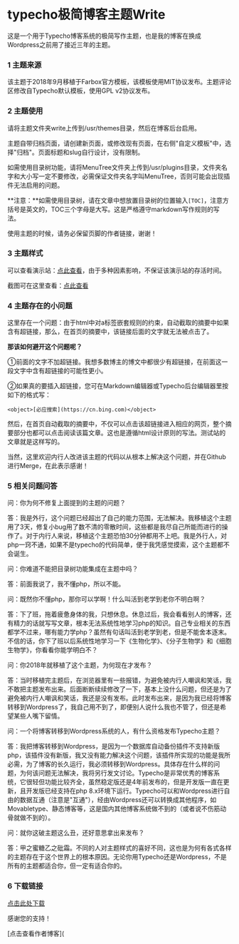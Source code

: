 # typecho极简博客主题Write

这是一个用于Typecho博客系统的极简写作主题，也是我的博客在换成Wordpress之前用了接近三年的主题。

### 1 主题来源

该主题于2018年9月移植于Farbox官方模板，该模板使用MIT协议发布。主题评论区修改自Typecho默认模板，使用GPL v2协议发布。

### 2 主题使用

请将主题文件夹write上传到/usr/themes目录，然后在博客后台启用。

主题自带归档页面，请创建新页面，或修改现有页面，在右侧"自定义模板"中，选择"归档"。页面标题和slug自行设计，没有限制。

如需使用目录树功能，请将MenuTree文件夹上传到/usr/plugins目录，文件夹名字和大小写一定不要修改，必需保证文件夹名字叫MenuTree，否则可能会出现插件无法启用的问题。

**注意：**如需使用目录树，请在文章中想放置目录树的位置输入`[TOC]`，注意方括号是英文的，TOC三个字母是大写。这是严格遵守markdown写作规则的写法。

使用主题的时候，请务必保留页脚的作者链接，谢谢！

### 3 主题样式

可以查看演示站：[点此查看](https://write.lhcy.tk "点此查看")，由于多种因素影响，不保证该演示站的存活时间。

截图可在这里查看：[点此查看](https://lhcy.org/archives/164.html "点此查看")

### 4 主题存在的小问题

这里存在一个问题：由于html中对a标签嵌套规则的约束，自动截取的摘要中如果含有超链接，那么，在首页的摘要中，该链接后面的文字就无法被点击了。

**那该如何避开这个问题呢？**

①前面的文字不加超链接。我想多数博主的博文中都很少有超链接，在前面这一段文字中含有超链接的可能性更小。

②如果真的要插入超链接，您可在Markdown编辑器或Typecho后台编辑器里按如下的格式写：


```
<object>[必应搜索](https://cn.bing.com)</object>
```

然后，在首页自动截取的摘要中，不仅可以点击该超链接进入相应的网页，整个摘要部分也都可以点击阅读该篇文章。这也是遵循html设计原则的写法。测试站的文章就是这样写的。

当然，这里欢迎内行人改进该主题的代码以从根本上解决这个问题，并在Github进行Merge，在此表示感谢！

### 5 相关问题问答

问：你为何不修复上面提到的主题的问题？

答：我是外行，这个问题已经超出了自己的能力范围，无法解决。我移植这个主题用了3天，修复小bug用了数不清的零散时间，这些都是我尽自己所能而进行的操作了。对于内行人来说，移植这个主题恐怕30分钟都用不上吧。我是外行人，对php一窍不通，如果不是typecho的代码简单，便于我凭感觉摸索，这个主题都不会诞生。

问：你难道不能把目录树功能集成在主题中吗？

答：前面我说了，我不懂php，所以不能。

问：既然你不懂php，那你可以学啊！什么叫活到老学到老你不明白啊？

答：下了班，拖着疲惫身体的我，只想休息。休息过后，我会看看别人的博客，还有精力的话就写写文章，根本无法系统性地学习php的知识。自己专业相关的东西都学不过来，哪有能力学php？虽然有句话叫活到老学到老，但是不能舍本逐末。不信的话，你下了班以后系统性地学习一下《生物化学》、《分子生物学》和《细胞生物学》，你看看你能学明白不？

问：你2018年就移植了这个主题，为何现在才发布？

答：当时移植完主题后，在浏览器里有一些报错，为避免被内行人嘲讽和笑话，我不敢把主题发布出来。后面断断续续修改了一下，基本上没什么问题，但还是为了避免被内行人嘲讽和笑话，我还是没有发布。此时发布出来，是因为我已经将博客转移到Wordpress了，我自己用不到了，即便别人说什么我也不管了，但还是希望某些人嘴下留情。

问：一个将博客转移到Wordpress系统的人，有什么资格发布Typecho主题？

答：我把博客转移到Wordpress，是因为一个数据库自动备份插件不支持新版php，该插件没有新版，我又没有能力解决这个问题，该插件所实现的功能是我所必需，为了博客的长久运行，我必须转移到Wordpress。具体存在什么样的问题，为何该问题无法解决，我将另行发文讨论。Typecho是非常优秀的博客系统，它很轻但功能比较齐全，虽然稳定版还是4年前发布的，但是开发版一直在更新，且开发版已经支持在php 8.x环境下运行。Typecho可以和Wordpress进行自由的数据互通（注意是"互通"），经由Wordpress还可以转换成其他程序，如Movabletype、静态博客等，这是国内其他博客系统做不到的（或者说不伤筋动骨就做不到的）。

问：就你这破主题这么丑，还好意思拿出来发布？

答：甲之蜜糖乙之砒霜。不同的人对主题样式的喜好不同，这也是为何有各式各样的主题存在于这个世界上的根本原因。无论你用Typecho还是Wordpress，不是所有的主题都适合你，但一定有适合你的。

### 6 下载链接

[点击此处下载](https://github.com/linhaii/typecho-theme-write)

感谢您的支持！

[点击查看作者博客](
